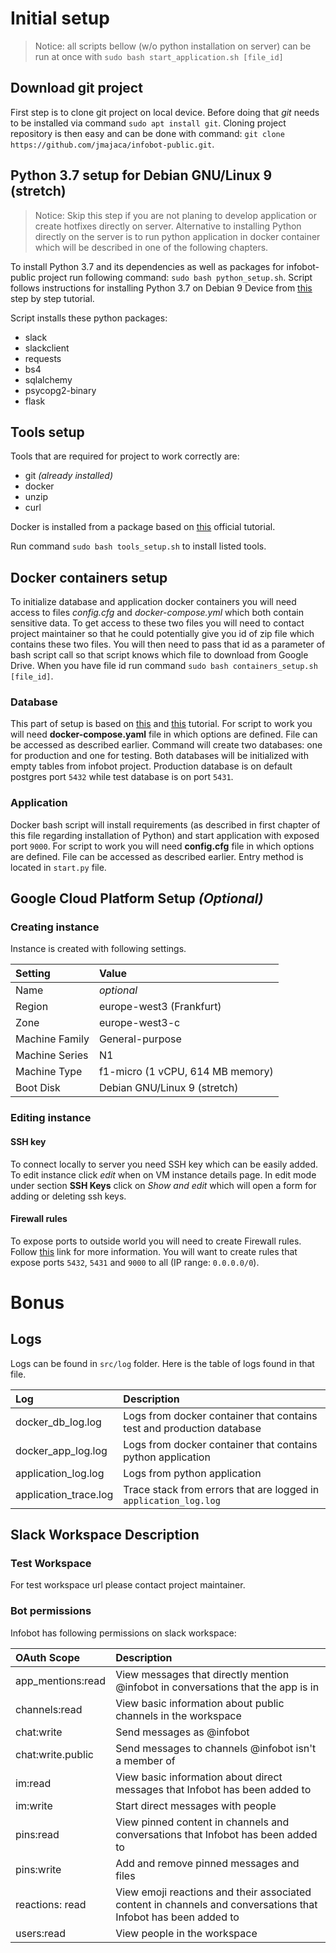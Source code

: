# Initial setup

> Notice: all scripts bellow (w/o python installation on server) can be run at once with 
> `sudo bash start_application.sh [file_id]`

## Download git project

First step is to clone git project on local device. Before doing that *git* needs
to be installed via command `sudo apt install git`. Cloning project repository is
then easy and can be done with command: `git clone https://github.com/jmajaca/infobot-public.git`.

## Python 3.7 setup for Debian GNU/Linux 9 (stretch)

> Notice: Skip this step if you are not planing to develop application or create hotfixes
> directly on server. Alternative to installing Python directly on the server is to run 
> python application in docker container which
> will be described in one of the following chapters.

To install Python 3.7 and its dependencies as well as packages for infobot-public
project run following command:
`sudo bash python_setup.sh`. Script follows instructions for installing Python
3.7 on Debian 9 Device from [this](https://linuxize.com/post/how-to-install-python-3-7-on-debian-9/)
step by step tutorial.

Script installs these python packages:

* slack
* slackclient
* requests
* bs4
* sqlalchemy
* psycopg2-binary
* flask

## Tools setup

Tools that are required for project to work correctly are:

* git *(already installed)*
* docker
* unzip
* curl

Docker is installed from a package based on [this](https://docs.docker.com/engine/install/debian/)
official tutorial.

Run command `sudo bash tools_setup.sh` to install listed tools.

## Docker containers setup

To initialize database and application docker containers you will need access
to files *config.cfg* and *docker-compose.yml* which both contain sensitive data.
To get access to these two files you will need to contact project maintainer
so that he could potentially give you id of zip file which contains these two
files. You will then need to pass that id as a parameter of bash script call
so that script knows which file to download from Google Drive.
When you have file id run command
`sudo bash containers_setup.sh [file_id]`.

### Database

This part of setup is based on [this](https://phoenixnap.com/kb/deploy-postgresql-on-docker)
and [this](https://www.digitalocean.com/community/tutorials/how-to-install-docker-compose-on-debian-9) tutorial. 
For script to work you will need **docker-compose.yaml** 
file in which options are defined. File can be accessed as described earlier.
Command will create two databases: one for production and one for testing. Both databases will be initialized with empty
tables from infobot project. Production database is on default postgres port `5432` while test database is on port
`5431`.

### Application

Docker bash script will install
requirements (as described in first chapter of this file regarding installation of Python)
and start application with exposed port `9000`. 
For script to work you will need **config.cfg** 
file in which options are defined. File can be accessed as described earlier.
Entry method is located in `start.py` file.

## Google Cloud Platform Setup *(Optional)*

### Creating instance

Instance is created with following settings.

|     Setting             |     Value     |
| :------------------ | :-------------------|
| Name | *optional* |
| Region | europe-west3 (Frankfurt) |
| Zone | europe-west3-c |
| Machine Family | General-purpose |
| Machine Series | N1 |
| Machine Type | f1-micro (1 vCPU, 614 MB memory) |
| Boot Disk | Debian GNU/Linux 9 (stretch) |

### Editing instance

#### SSH key

To connect locally to server you need SSH key which can be easily added.
To edit instance click *edit* when on VM instance details page.
In edit mode under section **SSH Keys** click on *Show and edit* which will
open a form for adding or deleting ssh keys.

#### Firewall rules

To expose ports to outside world you will need to create Firewall rules. Follow
[this](https://stackoverflow.com/questions/21065922/how-to-open-a-specific-port-such-as-9090-in-google-compute-engine)
link for more information.
You will want to create rules that expose ports `5432`, `5431` and `9000` to all (IP range: `0.0.0.0/0`).

# Bonus

## Logs

Logs can be found in `src/log` folder. Here is the table of logs found in that file.

|     Log             |     Description     |
| :------------------ | :-------------------|
| docker_db_log.log   | Logs from docker container that contains test and production database |
| docker_app_log.log  | Logs from docker container that contains python application |
| application_log.log | Logs from python application |
| application_trace.log | Trace stack from errors that are logged in `application_log.log` |

## Slack Workspace Description

### Test Workspace

For test workspace url please contact project maintainer.

### Bot permissions

Infobot has following permissions on slack workspace:

|     OAuth Scope     |     Description     |
| :------------------ | :-------------------|
| app_mentions:read   | View messages that directly mention @infobot in conversations that the app is in |
| channels:read      | View basic information about public channels in the workspace |
| chat:write | Send messages as @infobot |
| chat:write.public | Send messages to channels @infobot isn't a member of |
| im:read | View basic information about direct messages that Infobot has been added to |
| im:write | Start direct messages with people |
| pins:read | View pinned content in channels and conversations that Infobot has been added to |
| pins:write | Add and remove pinned messages and files |
| reactions: read | View emoji reactions and their associated content in channels and conversations that Infobot has been added to |
| users:read | View people in the workspace |
